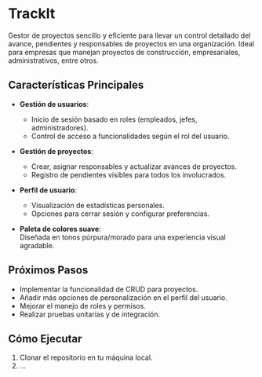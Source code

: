 # TrackIt

Gestor de proyectos sencillo y eficiente para llevar un control detallado del avance, pendientes y responsables de proyectos en una organización. Ideal para empresas que manejan proyectos de construcción, empresariales, administrativos, entre otros.

## **Características Principales**

- **Gestión de usuarios**:  
  - Inicio de sesión basado en roles (empleados, jefes, administradores).  
  - Control de acceso a funcionalidades según el rol del usuario.

- **Gestión de proyectos**:  
  - Crear, asignar responsables y actualizar avances de proyectos.  
  - Registro de pendientes visibles para todos los involucrados.

- **Perfil de usuario**:  
  - Visualización de estadísticas personales.  
  - Opciones para cerrar sesión y configurar preferencias.

- **Paleta de colores suave**:  
  Diseñada en tonos púrpura/morado para una experiencia visual agradable.

## **Próximos Pasos**

- Implementar la funcionalidad de CRUD para proyectos.  
- Añadir más opciones de personalización en el perfil del usuario.  
- Mejorar el manejo de roles y permisos.  
- Realizar pruebas unitarias y de integración.

## **Cómo Ejecutar**

1. Clonar el repositorio en tu máquina local.
2. ...

